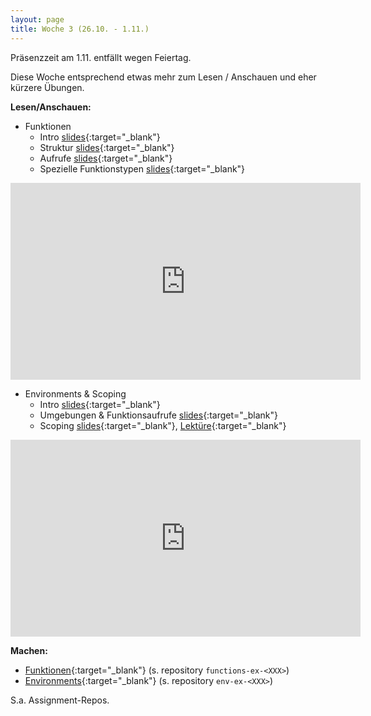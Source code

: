 ```yaml
---
layout: page
title: Woche 3 (26.10. - 1.11.)
---
```


Präsenzzeit am 1.11. entfällt wegen Feiertag.  

Diese Woche entsprechend etwas mehr zum Lesen / Anschauen und eher kürzere Übungen.  

**Lesen/Anschauen:**

- Funktionen
  - Intro [slides](slides/functions-intro.html){:target="_blank"}
  - Struktur [slides](slides/functions-structure.html){:target="_blank"}
  - Aufrufe [slides](slides/functions-functioncalls.html){:target="_blank"}
  - Spezielle Funktionstypen [slides](slides/functions-specialfunctions.html){:target="_blank"}
<iframe width="560" height="315" src="https://www.youtube-nocookie.com/embed/videoseries?list=PLMyWaJl2LoXy_bGp39GNf9CkQr9kSV-tt" frameborder="0" allow="accelerometer; autoplay; encrypted-media; gyroscope; picture-in-picture" allowfullscreen></iframe>


- Environments & Scoping
  - Intro [slides](slides/environments-intro.html){:target="_blank"}
  - Umgebungen & Funktionsaufrufe [slides](slides/environments-functions-calls.html){:target="_blank"}
  - Scoping [slides](slides/environments-scoping.html){:target="_blank"}, [Lektüre](ex/env-scoping-reading-ex.html){:target="_blank"}  
<iframe width="560" height="315" src="https://www.youtube-nocookie.com/embed/videoseries?list=PLMyWaJl2LoXy7bRSglA2XlaCPb4ErRwyJ" frameborder="0" allow="accelerometer; autoplay; encrypted-media; gyroscope; picture-in-picture" allowfullscreen></iframe>
  
**Machen:**

- [Funktionen](ex/functions-ex.html){:target="_blank"} (s. repository `functions-ex-<XXX>`)
- [Environments](ex/env-ex.html){:target="_blank"} (s. repository `env-ex-<XXX>`)

S.a. Assignment-Repos.